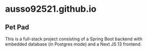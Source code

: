 # ausso92521.github.io
## Pet Pad
This is a full-stack project consisting of a Spring Boot backend with embedded database (in Postgres mode) and a Next JS 13 frontend.
